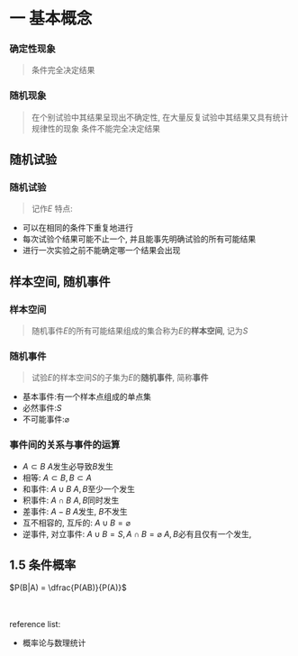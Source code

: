 # 一 基本概念
### 确定性现象
> 条件完全决定结果
### 随机现象
> 在个别试验中其结果呈现出不确定性, 在大量反复试验中其结果又具有统计规律性的现象
> 条件不能完全决定结果

## 随机试验
### 随机试验
> 记作$E$
特点:
- 可以在相同的条件下重复地进行
- 每次试验个结果可能不止一个, 并且能事先明确试验的所有可能结果
- 进行一次实验之前不能确定哪一个结果会出现

## 样本空间, 随机事件
### 样本空间
> 随机事件$E$的所有可能结果组成的集合称为$E$的**样本空间**, 记为$S$

### 随机事件
> 试验$E$的样本空间$S$的子集为$E$的**随机事件**, 简称**事件**
- 基本事件:有一个样本点组成的单点集
- 必然事件:$S$
- 不可能事件:$\varnothing$

### 事件间的关系与事件的运算
- $A\subset B$ $A$发生必导致$B$发生
- 相等: $A\subset B, B\subset A$
- 和事件: $A\cup B$ $A, B$至少一个发生
- 积事件: $A\cap B$ $A, B$同时发生
- 差事件: $A - B$ $A$发生, $B$不发生
- 互不相容的, 互斥的: $A\cup B = \varnothing$
- 逆事件, 对立事件: $A\cup B = S, A\cap B = \varnothing$ $A, B$必有且仅有一个发生,

## 1.5 条件概率
$P(B|A) = \dfrac{P(AB)}{P(A)}$

<br/><br/>reference list:
- 概率论与数理统计
